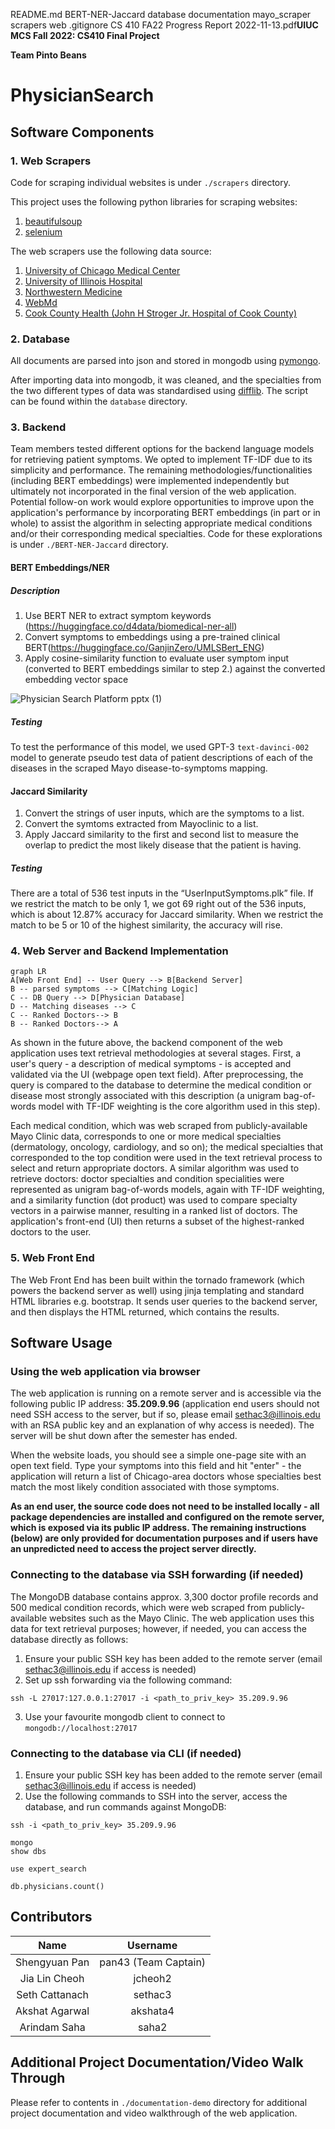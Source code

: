 README.md
BERT-NER-Jaccard
database
documentation
mayo_scraper
scrapers
web
.gitignore
CS 410 FA22 Progress Report 2022-11-13.pdf**UIUC MCS Fall 2022: CS410 Final Project** 

**Team Pinto Beans**
# PhysicianSearch 


## Software Components

### 1. Web Scrapers
Code for scraping individual websites is under `./scrapers` directory.

This project uses the following python libraries for scraping websites: 
1. [beautifulsoup](https://pypi.org/project/beautifulsoup4/)
2. [selenium](https://pypi.org/project/selenium/)

The web scrapers use the following data source: 
1. [University of Chicago Medical Center](https://www.uchicagomedicine.org/find-a-physician)
2. [University of Illinois Hospital](https://hospital.uillinois.edu/find-a-doctor)
3. [Northwestern Medicine](https://www.nm.org/doctors)
4. [WebMd](https://www.webmd.com/)
5. [Cook County Health (John H Stroger Jr. Hospital of Cook County)](https://cookcountyhealth.org/about/physicians-directory/)



### 2. Database
All documents are parsed into json and stored in mongodb using [pymongo](https://pypi.org/project/pymongo/). 

After importing data into mongodb, it was cleaned, and the specialties from the two different types of data was standardised using [difflib](https://docs.python.org/3/library/difflib.html). The script can be found within the `database` directory. 

### 3. Backend
Team members tested different options for the backend language models for retrieving patient symptoms. We opted to implement TF-IDF due to its simplicity and performance. The remaining methodologies/functionalities (including BERT embeddings) were implemented independently but ultimately not incorporated in the final version of the web application. Potential follow-on work would explore opportunities to improve upon the application's performance by incorporating BERT embeddings (in part or in whole) to assist the algorithm in selecting appropriate medical conditions and/or their corresponding medical specialties. Code for these explorations is under `./BERT-NER-Jaccard` directory. 
#### BERT Embeddings/NER 

##### Description 
1. Use BERT NER to extract symptom keywords (https://huggingface.co/d4data/biomedical-ner-all)
2. Convert symptoms to embeddings using a pre-trained clinical BERT(https://huggingface.co/GanjinZero/UMLSBert_ENG)
3. Apply cosine-similarity function to evaluate user symptom input (converted to BERT embeddings similar to step 2.) against the converted embedding vector space

![Physician Search Platform pptx (1)](https://user-images.githubusercontent.com/112222128/205526672-2011d85d-b23e-4de0-be93-d45df64dc310.jpg)

##### Testing ##### 
To test the performance of this model, we used GPT-3 `text-davinci-002` model to generate pseudo test data of patient descriptions of each of the diseases in the scraped Mayo disease-to-symptoms mapping.

#### Jaccard Similarity
1. Convert the strings of user inputs, which are the symptoms to a list. 
2. Convert the symtoms extracted from Mayoclinic to a list. 
3. Apply Jaccard similarity to the first and second list to measure the overlap to predict the most likely disease that the patient is having. 

##### Testing ##### 
There are a total of 536 test inputs in the “UserInputSymptoms.plk” file. If we restrict the match to be only 1, we got 69 right out of the 536 inputs, which is about 12.87% accuracy for Jaccard similarity. When we restrict the match to be 5 or 10 of the highest similarity, the accuracy will rise.


### 4. Web Server and Backend Implementation

```mermaid
graph LR
A[Web Front End] -- User Query --> B[Backend Server]
B -- parsed symptoms --> C[Matching Logic]
C -- DB Query --> D[Physician Database]
D -- Matching diseases --> C
C -- Ranked Doctors--> B 
B -- Ranked Doctors--> A
```

As shown in the future above, the backend component of the web application uses text retrieval methodologies at several stages. First, a user's query - a description of medical symptoms - is accepted and validated via the UI (webpage open text field). After preprocessing, the query is compared to the database to determine the medical condition or disease most strongly associated with this description (a unigram bag-of-words model with TF-IDF weighting is the core algorithm used in this step). 

Each medical condition, which was web scraped from publicly-available Mayo Clinic data, corresponds to one or more medical specialties (dermatology, oncology, cardiology, and so on); the medical specialties that corresponded to the top condition were used in the text retrieval process to select and return appropriate doctors. A similar algorithm was used to retrieve doctors: doctor specialties and condition specialities were represented as unigram bag-of-words models, again with TF-IDF weighting, and a similarity function (dot product) was used to compare specialty vectors in a pairwise manner, resulting in a ranked list of doctors. The application's front-end (UI) then returns a subset of the highest-ranked doctors to the user.

### 5. Web Front End

The Web Front End has been built within the tornado framework (which powers the backend server as well) using jinja templating and standard HTML libraries e.g. bootstrap. It sends user queries to the backend server, and then displays the HTML returned, which contains the results. 

## Software Usage
### Using the web application via browser

The web application is running on a remote server and is accessible via the following public IP address: **35.209.9.96** (application end users should not need SSH access to the server, but if so, please email sethac3@illinois.edu with an RSA public key and an explanation of why access is needed). The server will be shut down after the semester has ended.

When the website loads, you should see a simple one-page site with an open text field. Type your symptoms into this field and hit "enter" - the application will return a list of Chicago-area doctors whose specialties best match the most likely condition associated with those symptoms.

**As an end user, the source code does not need to be installed locally - all package dependencies are installed and configured on the remote server, which is exposed via its public IP address. The remaining instructions (below) are only provided for documentation purposes and if users have an unpredicted need to access the project server directly.**

### Connecting to the database via SSH forwarding (if needed)

The MongoDB database contains approx. 3,300 doctor profile records and 500 medical condition records, which were web scraped from publicly-available websites such as the Mayo Clinic. The web application uses this data for text retrieval purposes; however, if needed, you can access the database directly as follows:

1. Ensure your public SSH key has been added to the remote server (email sethac3@illinois.edu if access is needed)
2. Set up ssh forwarding via the following command:

```
ssh -L 27017:127.0.0.1:27017 -i <path_to_priv_key> 35.209.9.96
```

3. Use your favourite mongodb client to connect to `mongodb://localhost:27017`


### Connecting to the database via CLI (if needed)

1. Ensure your public SSH key has been added to the remote server (email sethac3@illinois.edu if access is needed)
2. Use the following commands to SSH into the server, access the database, and run commands against MongoDB:



```
ssh -i <path_to_priv_key> 35.209.9.96

mongo
show dbs

use expert_search

db.physicians.count()
```


## Contributors

| Name   |      Username      |   
|:----------:|:-------------:|
| Shengyuan Pan |  pan43 (Team Captain)| 
| Jia Lin Cheoh | jcheoh2 |
| Seth Cattanach |  sethac3 | 
| Akshat Agarwal | akshata4 |
| Arindam Saha |  saha2 |

## Additional Project Documentation/Video Walk Through
Please refer to contents in `./documentation-demo` directory for additional project documentation and video walkthrough of the web application.


